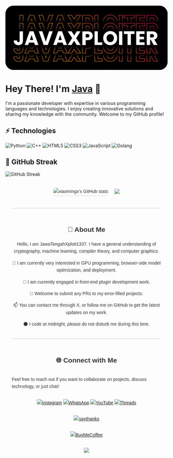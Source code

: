 ![](x.png)

# Hey There! I'm [Java](https://github.com/JawaTengahXploit1337) 👋

I'm a passionate developer with expertise in various programming languages and technologies. I enjoy creating innovative solutions and sharing my knowledge with the community. Welcome to my GitHub profile!

## ⚡ Technologies

![Python](https://img.shields.io/badge/-Python-black?style=flat-square&logo=Python)
![C++](https://img.shields.io/badge/-C++-00599C?style=flat-square&logo=c)
![HTML5](https://img.shields.io/badge/-HTML5-E34F26?style=flat-square&logo=html5&logoColor=white)
![CSS3](https://img.shields.io/badge/-CSS3-1572B6?style=flat-square&logo=css3)
![JavaScript](https://img.shields.io/badge/-JavaScript-black?style=flat-square&logo=javascript)
![Golang](https://img.shields.io/badge/-Golang-blue?style=flat-square&logo=go)

## 🌟 GitHub Streak

![GitHub Streak](https://streak-stats.demolab.com/?user=JawaTengahXploit1337)

<div style="display: flex; flex-direction: column; align-items: center; font-family: Arial, sans-serif; max-width: 800px; margin: 0 auto; padding: 20px; line-height: 1.6; color: #333;">
  <div style="display: flex; justify-content: center; align-items: center; gap: 20px; margin-bottom: 20px;">
    <img src="https://github-readme-stats.vercel.app/api?username=XiaomingX&show_icons=true&theme=gruvbox&count_private=true" alt="xiaomingx's GitHub stats" style="max-width: 400px; border-radius: 8px; box-shadow: 0 2px 5px rgba(0, 0, 0, 0.1);"/>
    <img src="https://github-readme-activity-graph.vercel.app/graph?username=XiaomingX&theme=xcode&hide_border=true" />
  </div>
  <hr style="border: none; height: 1px; background-color: #ccc; margin: 20px 0; width: 100%;">

  <div style="text-align: center;">
    <h2>👋 About Me</h2>
    <p>Hello, I am JawaTengahXploit1337. I have a general understanding of cryptography, machine learning, compiler theory, and computer graphics.</p>
    <p>👀 I am currently very interested in GPU programming, browser-side model optimization, and deployment.</p>
    <p>🌱 I am currently engaged in front-end plugin development work.</p>
    <p>💞️ Welcome to submit any PRs to my error-filled projects.</p>
    <p>📫 You can contact me through X, or follow me on GitHub to get the latest updates on my work.</p>
    <p>🌑 I code at midnight, please do not disturb me during this time.</p>
  </div>

  <hr style="border: none; height: 1px; background-color: #ccc; margin: 20px 0; width: 100%;">


## 🌐 Connect with Me

Feel free to reach out if you want to collaborate on projects, discuss technology, or just chat!

[![Instagram](https://img.shields.io/badge/-Instagram-%23E4405F?style=flat&logo=instagram&logoColor=white)](https://www.instagram.com/JavaXploiter)
[![WhatsApp](https://img.shields.io/badge/-WhatsApp-%23232D25?style=flat&logo=whatsapp&logoColor=white)](https://wa.me/6283847921480)
[![YouTube](https://img.shields.io/badge/-YouTube-%23FF0000?style=flat&logo=youtube&logoColor=white)](https://www.youtube.com/c/rozhakid)
[![Threads](https://img.shields.io/badge/-Threads-000000?style=flat&logo=threads&logoColor=white)](https://www.threads.net/@rozhak_official)

[![saythanks](https://img.shields.io/badge/say-thanks-ff69b4.svg)](https://saythanks.io/to/JohnCoene)

[![BuyMeCoffee][buymecoffeebadge]][buymecoffee]

[buymecoffee]: https://saweria.co/AsmaraHancur
[buymecoffeebadge]: https://img.shields.io/badge/buy%20me%20a%20coffe-donate-yellow.svg?style=for-the-badge
[commits-shield]: https://img.shields.io/github/commit-activity/y/audiconnect/audi_connect_ha?style=for-the-badge

![](https://blogger.googleusercontent.com/img/b/R29vZ2xl/AVvXsEhqOuBI0T2Y5ISiig4ve-xknm8n5JYdHH17FveZQ3JFVlefNfCeGPLTf6X06bmSEKPjTOHLH5orGHavMDkkY_lri1n8iRrXlo1smsCbhxcmw6VlcbvD3fJC0nTAekEQcViNH6s9LtKvzUM/s1600/35k7q7n.gif)
